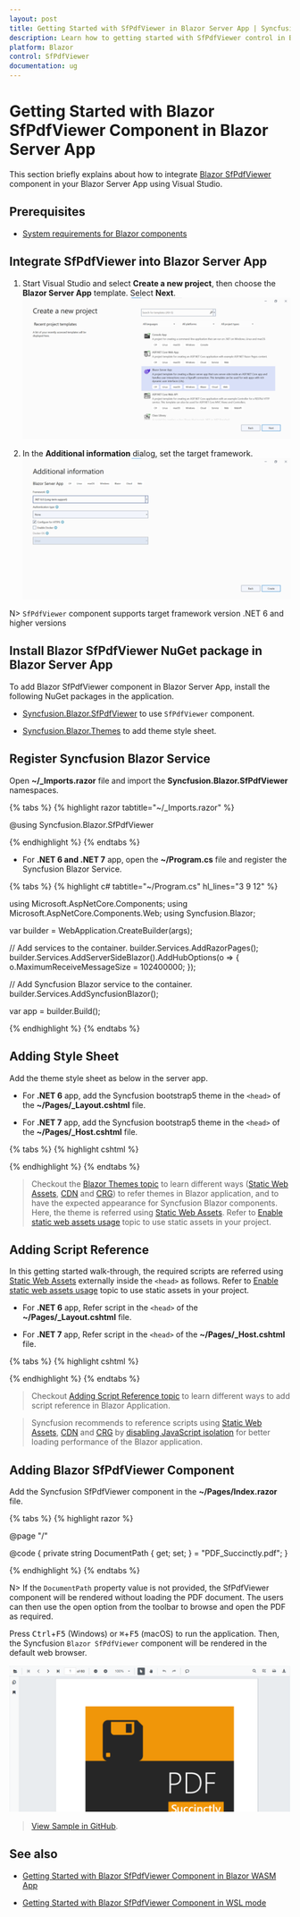 ```yaml
---
layout: post
title: Getting Started with SfPdfViewer in Blazor Server App | Syncfusion
description: Learn how to getting started with SfPdfViewer control in Blazor Server-side application. You can view and comment on PDFs in ease and also can fill fields. 
platform: Blazor
control: SfPdfViewer
documentation: ug
---
```


# Getting Started with Blazor SfPdfViewer Component in Blazor Server App

This section briefly explains about how to integrate [Blazor SfPdfViewer](https://www.syncfusion.com/blazor-components/blazor-pdf-viewer) component in your Blazor Server App using Visual Studio.

## Prerequisites

* [System requirements for Blazor components](https://blazor.syncfusion.com/documentation/system-requirements)

## Integrate SfPdfViewer into Blazor Server App

1. Start Visual Studio and select **Create a new project**, then choose the **Blazor Server App** template. Select **Next**. 
![Create-new-blazor-server-app](GettingStarted_images/start-window-create-new-project.png)

2. In the **Additional information** dialog, set the target framework. 
![Set-target-framework](GettingStarted_images/Additional_information.png)

N> `SfPdfViewer` component supports target framework version .NET 6 and higher versions

## Install Blazor SfPdfViewer NuGet package in Blazor Server App

To add Blazor SfPdfViewer component in Blazor Server App, install the following NuGet packages in the application.

* [Syncfusion.Blazor.SfPdfViewer](https://www.nuget.org/packages/Syncfusion.Blazor.SfPdfViewer) to use `SfPdfViewer` component.

* [Syncfusion.Blazor.Themes](https://www.nuget.org/packages/Syncfusion.Blazor.Themes/) to add theme style sheet.

## Register Syncfusion Blazor Service

Open **~/_Imports.razor** file and import the **Syncfusion.Blazor.SfPdfViewer** namespaces.

{% tabs %}
{% highlight razor tabtitle="~/_Imports.razor" %}

@using Syncfusion.Blazor.SfPdfViewer

{% endhighlight %}
{% endtabs %}

* For **.NET 6 and .NET 7** app, open the **~/Program.cs** file and register the Syncfusion Blazor Service.

{% tabs %}
{% highlight c# tabtitle="~/Program.cs" hl_lines="3 9 12" %}

using Microsoft.AspNetCore.Components;
using Microsoft.AspNetCore.Components.Web;
using Syncfusion.Blazor;

var builder = WebApplication.CreateBuilder(args);

// Add services to the container.
builder.Services.AddRazorPages();
builder.Services.AddServerSideBlazor().AddHubOptions(o => { o.MaximumReceiveMessageSize = 102400000; });

// Add Syncfusion Blazor service to the container.
builder.Services.AddSyncfusionBlazor();

var app = builder.Build();

{% endhighlight %}
{% endtabs %}

## Adding Style Sheet

Add the theme style sheet as below in the server app.

* For **.NET 6** app, add the Syncfusion bootstrap5 theme in the `<head>` of the **~/Pages/_Layout.cshtml** file.

* For **.NET 7** app, add the Syncfusion bootstrap5 theme in the `<head>` of the **~/Pages/_Host.cshtml** file.

{% tabs %}
{% highlight cshtml %}

<head>
    <!-- Syncfusion Blazor SfPdfViewer controls theme style sheet -->
    <link href="_content/Syncfusion.Blazor.Themes/bootstrap5.css" rel="stylesheet" />
</head>

{% endhighlight %}
{% endtabs %}

> Checkout the [Blazor Themes topic](https://blazor.syncfusion.com/documentation/appearance/themes) to learn different ways ([Static Web Assets](https://blazor.syncfusion.com/documentation/appearance/themes#static-web-assets), [CDN](https://blazor.syncfusion.com/documentation/appearance/themes#cdn-reference) and [CRG](https://blazor.syncfusion.com/documentation/common/custom-resource-generator)) to refer themes in Blazor application, and to have the expected appearance for Syncfusion Blazor components. Here, the theme is referred using [Static Web Assets](https://blazor.syncfusion.com/documentation/appearance/themes#static-web-assets). Refer to [Enable static web assets usage](https://blazor.syncfusion.com/documentation/appearance/themes#enable-static-web-assets-usage) topic to use static assets in your project.

## Adding Script Reference

 In this getting started walk-through, the required scripts are referred using [Static Web Assets](https://blazor.syncfusion.com/documentation/common/adding-script-references#static-web-assets) externally inside the `<head>` as follows. Refer to [Enable static web assets usage](https://blazor.syncfusion.com/documentation/common/adding-script-references#enable-static-web-assets-usage) topic to use static assets in your project.

* For **.NET 6** app, Refer script in the `<head>` of the **~/Pages/_Layout.cshtml** file.

* For **.NET 7** app, Refer script in the `<head>` of the **~/Pages/_Host.cshtml** file.

{% tabs %}
{% highlight cshtml %}

<head>
    <!-- Syncfusion Blazor SfPdfViewer controls theme style sheet -->
    <link href="_content/Syncfusion.Blazor.Themes/bootstrap5.css" rel="stylesheet" />
    <!-- Syncfusion Blazor SfPdfViewer controls scripts -->
    <script src="_content/Syncfusion.Blazor.SfPdfViewer/scripts/syncfusion-blazor-sfpdfviewer.min.js" type="text/javascript"></script>
</head>

{% endhighlight %}
{% endtabs %}

> Checkout [Adding Script Reference topic](https://blazor.syncfusion.com/documentation/common/adding-script-references) to learn different ways to add script reference in Blazor Application. 

> Syncfusion recommends to reference scripts using [Static Web Assets](https://blazor.syncfusion.com/documentation/common/adding-script-references#static-web-assets), [CDN](https://blazor.syncfusion.com/documentation/common/adding-script-references#cdn-reference) and [CRG](https://blazor.syncfusion.com/documentation/common/custom-resource-generator) by [disabling JavaScript isolation](https://blazor.syncfusion.com/documentation/common/adding-script-references#disable-javascript-isolation) for better loading performance of the Blazor application.

## Adding Blazor SfPdfViewer Component

Add the Syncfusion SfPdfViewer component in the **~/Pages/Index.razor** file.

{% tabs %}
{% highlight razor %}

@page "/"

<SfPdfViewer2 DocumentPath="@DocumentPath" Height="100%" Width="100%"></SfPdfViewer2>

@code {
    private string DocumentPath { get; set; } = "PDF_Succinctly.pdf";
}

{% endhighlight %}
{% endtabs %}

N> If the `DocumentPath` property value is not provided, the SfPdfViewer component will be rendered without loading the PDF document. The users can then use the open option from the toolbar to browse and open the PDF as required.

Press <kbd>Ctrl</kbd>+<kbd>F5</kbd> (Windows) or <kbd>⌘</kbd>+<kbd>F5</kbd> (macOS) to run the application. Then, the Syncfusion `Blazor SfPdfViewer` component will be rendered in the default web browser.

![Blazor SfPdfViewer Component](GettingStarted_images/blazor-pdfviewer.png)

>[View Sample in GitHub](https://github.com/SyncfusionExamples/Blazor-Getting-Started-Examples/tree/main/PDFViewer%20%202/BlazorServerApp/PDFViewerSample).

## See also

* [Getting Started with Blazor SfPdfViewer Component in Blazor WASM App](./web-assembly-application)

* [Getting Started with Blazor SfPdfViewer Component in WSL mode](./wsl-application)